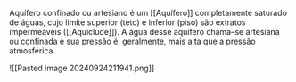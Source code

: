 Aquífero confinado ou artesiano é um [[Aquífero]] completamente saturado de águas, cujo limite superior (teto) e inferior (piso) são extratos impermeáveis ([[Aquiclude]]). A água desse aquífero chama–se artesiana ou confinada e sua pressão é, geralmente, mais alta que a pressão atmosférica. 

![[Pasted image 20240924211941.png]]
